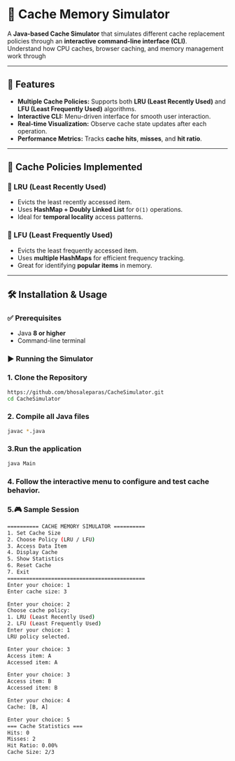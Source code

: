 # 🧮 Cache Memory Simulator

A **Java-based Cache Simulator** that simulates different cache replacement policies through an **interactive command-line interface (CLI)**.  
Understand how CPU caches, browser caching, and memory management work through

---

## 🚀 Features

- **Multiple Cache Policies:** Supports both **LRU (Least Recently Used)** and **LFU (Least Frequently Used)** algorithms.  
- **Interactive CLI:** Menu-driven interface for smooth user interaction.  
- **Real-time Visualization:** Observe cache state updates after each operation.  
- **Performance Metrics:** Tracks **cache hits**, **misses**, and **hit ratio**.  

---

## 🧠 Cache Policies Implemented

### 🔹 LRU (Least Recently Used)
- Evicts the least recently accessed item.  
- Uses **HashMap + Doubly Linked List** for `O(1)` operations.  
- Ideal for **temporal locality** access patterns.

### 🔹 LFU (Least Frequently Used)
- Evicts the least frequently accessed item.  
- Uses **multiple HashMaps** for efficient frequency tracking.  
- Great for identifying **popular items** in memory.

---

## 🛠️ Installation & Usage

### ✅ Prerequisites
- Java **8 or higher**
- Command-line terminal

### ▶️ Running the Simulator

### 1. Clone the Repository
```bash
https://github.com/bhosaleparas/CacheSimulator.git
cd CacheSimulator

```
### 2. Compile all Java files
```bash
javac *.java


```
### 3.Run the application
```bash
java Main

```
### 4. Follow the interactive menu to configure and test cache behavior.


### 5.🎮 Sample Session
```bash
========== CACHE MEMORY SIMULATOR ==========
1. Set Cache Size
2. Choose Policy (LRU / LFU)
3. Access Data Item
4. Display Cache
5. Show Statistics
6. Reset Cache
7. Exit
============================================
Enter your choice: 1
Enter cache size: 3

Enter your choice: 2
Choose cache policy:
1. LRU (Least Recently Used)
2. LFU (Least Frequently Used)
Enter your choice: 1
LRU policy selected.

Enter your choice: 3
Access item: A
Accessed item: A

Enter your choice: 3
Access item: B
Accessed item: B

Enter your choice: 4
Cache: [B, A]

Enter your choice: 5
=== Cache Statistics ===
Hits: 0
Misses: 2
Hit Ratio: 0.00%
Cache Size: 2/3



